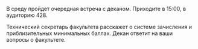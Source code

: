 В среду пройдет очередная встреча с деканом. Приходите в 15:00, в аудиторию 428.

Технический секретарь факультета расскажет о системе зачисления и приблизительных минимальных баллах. Декан ответит на ваши вопросы о факультете.